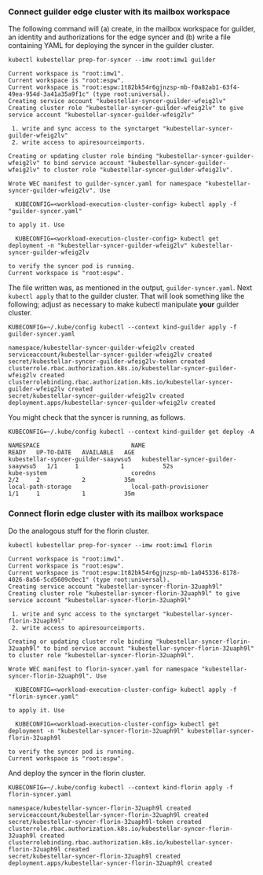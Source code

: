 <!--example1-stage-1b-start-->
### Connect guilder edge cluster with its mailbox workspace

The following command will (a) create, in the mailbox workspace for
guilder, an identity and authorizations for the edge syncer and (b)
write a file containing YAML for deploying the syncer in the guilder
cluster.

```shell
kubectl kubestellar prep-for-syncer --imw root:imw1 guilder
```
``` { .bash .no-copy }
Current workspace is "root:imw1".
Current workspace is "root:espw".
Current workspace is "root:espw:1t82bk54r6gjnzsp-mb-f0a82ab1-63f4-49ea-954d-3a41a35a9f1c" (type root:universal).
Creating service account "kubestellar-syncer-guilder-wfeig2lv"
Creating cluster role "kubestellar-syncer-guilder-wfeig2lv" to give service account "kubestellar-syncer-guilder-wfeig2lv"

 1. write and sync access to the synctarget "kubestellar-syncer-guilder-wfeig2lv"
 2. write access to apiresourceimports.

Creating or updating cluster role binding "kubestellar-syncer-guilder-wfeig2lv" to bind service account "kubestellar-syncer-guilder-wfeig2lv" to cluster role "kubestellar-syncer-guilder-wfeig2lv".

Wrote WEC manifest to guilder-syncer.yaml for namespace "kubestellar-syncer-guilder-wfeig2lv". Use

  KUBECONFIG=<workload-execution-cluster-config> kubectl apply -f "guilder-syncer.yaml"

to apply it. Use

  KUBECONFIG=<workload-execution-cluster-config> kubectl get deployment -n "kubestellar-syncer-guilder-wfeig2lv" kubestellar-syncer-guilder-wfeig2lv

to verify the syncer pod is running.
Current workspace is "root:espw".
```

The file written was, as mentioned in the output,
`guilder-syncer.yaml`.  Next `kubectl apply` that to the guilder
cluster.  That will look something like the following; adjust as
necessary to make kubectl manipulate **your** guilder cluster.

```shell
KUBECONFIG=~/.kube/config kubectl --context kind-guilder apply -f guilder-syncer.yaml
```
``` { .bash .no-copy }
namespace/kubestellar-syncer-guilder-wfeig2lv created
serviceaccount/kubestellar-syncer-guilder-wfeig2lv created
secret/kubestellar-syncer-guilder-wfeig2lv-token created
clusterrole.rbac.authorization.k8s.io/kubestellar-syncer-guilder-wfeig2lv created
clusterrolebinding.rbac.authorization.k8s.io/kubestellar-syncer-guilder-wfeig2lv created
secret/kubestellar-syncer-guilder-wfeig2lv created
deployment.apps/kubestellar-syncer-guilder-wfeig2lv created
```

You might check that the syncer is running, as follows.

```shell
KUBECONFIG=~/.kube/config kubectl --context kind-guilder get deploy -A
```
``` { .bash .no-copy }
NAMESPACE                          NAME                               READY   UP-TO-DATE   AVAILABLE   AGE
kubestellar-syncer-guilder-saaywsu5   kubestellar-syncer-guilder-saaywsu5   1/1     1            1           52s
kube-system                        coredns                            2/2     2            2           35m
local-path-storage                 local-path-provisioner             1/1     1            1           35m
```

### Connect florin edge cluster with its mailbox workspace

Do the analogous stuff for the florin cluster.

```shell
kubectl kubestellar prep-for-syncer --imw root:imw1 florin
```
``` { .bash .no-copy }
Current workspace is "root:imw1".
Current workspace is "root:espw".
Current workspace is "root:espw:1t82bk54r6gjnzsp-mb-1a045336-8178-4026-8a56-5cd5609c0ec1" (type root:universal).
Creating service account "kubestellar-syncer-florin-32uaph9l"
Creating cluster role "kubestellar-syncer-florin-32uaph9l" to give service account "kubestellar-syncer-florin-32uaph9l"

 1. write and sync access to the synctarget "kubestellar-syncer-florin-32uaph9l"
 2. write access to apiresourceimports.

Creating or updating cluster role binding "kubestellar-syncer-florin-32uaph9l" to bind service account "kubestellar-syncer-florin-32uaph9l" to cluster role "kubestellar-syncer-florin-32uaph9l".

Wrote WEC manifest to florin-syncer.yaml for namespace "kubestellar-syncer-florin-32uaph9l". Use

  KUBECONFIG=<workload-execution-cluster-config> kubectl apply -f "florin-syncer.yaml"

to apply it. Use

  KUBECONFIG=<workload-execution-cluster-config> kubectl get deployment -n "kubestellar-syncer-florin-32uaph9l" kubestellar-syncer-florin-32uaph9l

to verify the syncer pod is running.
Current workspace is "root:espw".
```

And deploy the syncer in the florin cluster.

```shell
KUBECONFIG=~/.kube/config kubectl --context kind-florin apply -f florin-syncer.yaml 
```
``` { .bash .no-copy }
namespace/kubestellar-syncer-florin-32uaph9l created
serviceaccount/kubestellar-syncer-florin-32uaph9l created
secret/kubestellar-syncer-florin-32uaph9l-token created
clusterrole.rbac.authorization.k8s.io/kubestellar-syncer-florin-32uaph9l created
clusterrolebinding.rbac.authorization.k8s.io/kubestellar-syncer-florin-32uaph9l created
secret/kubestellar-syncer-florin-32uaph9l created
deployment.apps/kubestellar-syncer-florin-32uaph9l created
```
<!--example1-stage-1b-end-->
